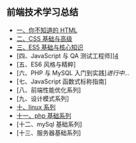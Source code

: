 ## 前端技术学习总结

- [一、你不知道的 HTML][1]
- [二、CSS 基础与高级][2]
- [三、ES5 基础与核心知识][3]
- [四、JavaScript 与 QA 测试工程师]][4]
- [五、ES6 风格与精粹]
- [六、PHP 与 MySQL 入门到实践]_进行中..._
- [七、JavaScript 函数式标称指南]
- [八、前端性能优化系列]
- [九、设计模式系列]
- [十、linux 系列][10]
- [十一、php 基础系列][11]
- [十二、mySql 基础系列]
- [十三、服务器基础系列]

[1]: https://github.com/4sean/4sean.github.io/tree/master/pages/html/index.md
[2]: https://github.com/4sean/4sean.github.io/tree/master/pages/css/index.md
[3]: https://github.com/4sean/4sean.github.io/tree/master/pages/css/index.md
[4]: https://github.com/4sean/4sean.github.io/tree/master/pages/css/index.md
[10]: https://github.com/4sean/4sean.github.io/tree/master/pages/css/index.md
[11]: https://github.com/4sean/4sean.github.io/tree/master/pages/css/index.md
